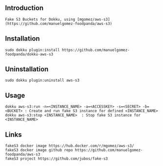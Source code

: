 ## Introduction

    Fake S3 Buckets for Dokku, using [mgomez/aws-s3](https://github.com/manuelgomez-foodpanda/aws-s3)

## Installation

    sudo dokku plugin:install https://github.com/manuelgomez-foodpanda/dokku-aws-s3

## Uninstallation

    sudo dokku plugin:uninstall aws-s3

## Usage

    dokku aws-s3:run -n=<INSTANCE_NAME> -a=<ACCESSKEY> -s=<SECRET> -b=<BUCKET> : Create and run fake S3 instance for defined <INSTANCE_NAME>
    dokku aws-s3:stop <INSTANCE_NAME>  : Stop fake S3 instance for <INSTANCE_NAME>

## Links

    fakeS3 docker image https://hub.docker.com/r/mgomez/aws-s3/
    fakeS3 docker image github repo https://github.com/manuelgomez-foodpanda/aws-s3
    fakeS3 project https://github.com/jubos/fake-s3
